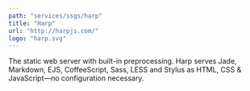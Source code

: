 ```yaml
---
path: "services/ssgs/harp"
title: "Harp"
url: "http://harpjs.com/"
logo: "harp.svg"
---
```


The static web server with built-in preprocessing. Harp serves Jade, Markdown, EJS, CoffeeScript, Sass, LESS and Stylus as HTML, CSS & JavaScript—no configuration necessary.
